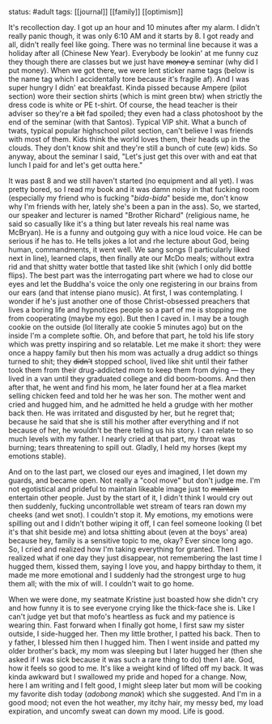 status: #adult 
tags: [[journal]] [[family]] [[optimism]] 

It's recollection day. I got up an hour and 10 minutes after my alarm. I didn't really panic though, it was only 6:10 AM and it starts by 8. I got ready and all, didn't really feel like going. There was no terminal line because it was a holiday after all (Chinese New Year). Everybody be lookin' at me funny cuz they though there are classes but we just have ~~money a~~ seminar (why did I put money). When we got there, we were lent sticker name tags (below is the name tag which I accidentally tore because it's fragile af). And I was super hungry I didn' eat breakfast. Kinda pissed because Ampere (pilot section) wore their section shirts (which is mint green btw) when strictly the dress code is white or PE t-shirt. Of course, the head teacher is their adviser so they're a ~~bit~~ fad spoiled; they even had a class photoshoot by the end of the seminar (with that Santos). Typical VIP shit. What a bunch of twats, typical popular highschool pilot section, can't believe I was friends with most of them. Kids think the world loves them, their heads up in the clouds. They don't know shit and they're still a bunch of cute (ew) kids. So anyway, about the seminar I said, "Let's just get this over with and eat that lunch I paid for and let's get outta here." 

It was past 8 and we still haven't started (no equipment and all yet). I was pretty bored, so I read my book and it was damn noisy in that fucking room (especially my friend who is fucking "*bida-bida*" beside me, don't know why I'm friends with her, lately she's been a pan in the ass). So, we started, our speaker and lecturer is named "Brother Richard" (religious name, he said so casually like it's a thing but later reveals his real name was McBryan). He is a funny and outgoing guy with a nice loud voice. He can be serious if he has to. He tells jokes a lot and rhe lecture about God, being human, commandments, it went well. We sang songs (I particularly liked next in line), learned claps, then finally ate our McDo meals; without extra rid and that shitty water bottle that tasted like shit (which I only did bottle flips). The best part was the interrogating part where we had to close our eyes and let the Buddha's voice the only one registering in our brains from our ears (and that intense piano music). At first, I was contemplating. I wonder if he's just another one of those Christ-obsessed preachers that lives a boring life and hypnotizes people so a part of me is stopping me from cooperating (maybe my ego). But then I caved in. I may be a tough cookie on the outside (lol literally ate cookie 5 minutes ago) but on the inside I'm a complete softie. Oh, and before that part, he told his life story which was pretty inspiring and so relatable. Let me make it short: they were once a happy family but then his mom was actually a drug addict so things turned to shit; they ~~didn't~~ stopped school, lived like shit until their father took them from their drug-addicted mom to keep them from dying — they lived in a van until they graduated college and did boom-booms. And then after that, he went and find his mom, he later found her at a flea market selling chicken feed and told her he was her son. The mother went and cried and hugged him, and he admitted he held a grudge with her mother back then. He was irritated and disgusted by her, but he regret that; because he said that she is still his mother after everything and if not because of her, he wouldn't be there telling us his story. I can relate to so much levels with my father. I nearly cried at that part, my throat was burning; tears threatening to spill out. Gladly, I held my horses (kept my emotions stable).

And on to the last part, we closed our eyes and imagined, I let down my guards, and became open. Not really a "cool move" but don't judge me. I'm not egotistical and prideful to maintain likeable image just to ~~maintain~~ entertain other people. Just by the start of it, I didn't think I would cry out then suddenly, fucking uncontrollable wet stream of tears ran down my cheeks (and wet snot). I couldn't stop it. My emotions, my emotions were spilling out and I didn't bother wiping it off, I can feel someone looking (I bet it's that shit beside me) and lotsa shitting about (even at the boys' area) because hey, family is a sensitive topic to me, okay? Ever since long ago. So, I cried and realized how I'm taking everything for granted. Then I realized what if one day they just disappear, not remembering the last time I hugged them, kissed them, saying I love you, and happy birthday to them, it made me more emotional and I suddenly had the strongest urge to hug them all; with the mix of will. I couldn't wait to go home.

When we were done, my seatmate Kristine just boasted how she didn't cry and how funny it is to see everyone crying like the thick-face she is. Like I can't judge yet but that mofo's heartless as fuck and my patience is wearing thin. Fast forward when I finally got home, I first saw my sister outside, I side-hugged her. Then my little brother, I patted his back. Then to y father, I blessed him then I hugged him. Then I went inside and patted my older brother's back, my mom was sleeping but I later hugged her (then she asked if I was sick because it was such a  rare thing to do) then I ate. God, how it feels so good to me. It's like a weight kind of lifted off my back. It was kinda awkward but I swallowed my pride and hoped for a change. Now, here I am writing and I felt good, I might sleep later but mom will be cooking my favorite dish today (*adobong manok*) which she suggested. And I'm in a good mood; not even the hot weather, my itchy hair, my messy bed, my load expiration, and uncomfy sweat can down my mood. Life is good.